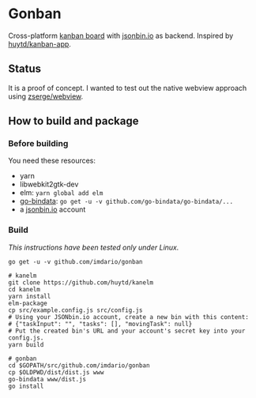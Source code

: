 # Gonban

Cross-platform [kanban board](https://github.com/huytd/kanelm) with [jsonbin.io](https://jsonbin.io/) as backend. Inspired by [huytd/kanban-app](https://github.com/huytd/kanban-app).

## Status

It is a proof of concept. I wanted to test out the native webview approach using [zserge/webview](https://github.com/zserge/webview).

## How to build and package

### Before building

You need these resources:

* yarn
* libwebkit2gtk-dev
* elm: `yarn global add elm`
* [go-bindata](https://github.com/go-bindata/go-bindata): `go get -u -v github.com/go-bindata/go-bindata/...`
* a [jsonbin.io](https://jsonbin.io/) account

### Build

*This instructions have been tested only under Linux.*

```
go get -u -v github.com/imdario/gonban

# kanelm
git clone https://github.com/huytd/kanelm
cd kanelm
yarn install
elm-package
cp src/example.config.js src/config.js
# Using your JSONbin.io account, create a new bin with this content:
# {"taskInput": "", "tasks": [], "movingTask": null}
# Put the created bin's URL and your account's secret key into your config.js.
yarn build

# gonban
cd $GOPATH/src/github.com/imdario/gonban
cp $OLDPWD/dist/dist.js www
go-bindata www/dist.js
go install
```